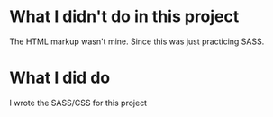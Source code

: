# What I didn't do in this project

The HTML markup wasn't mine. Since this was just practicing SASS. 

# What I did do
I wrote the SASS/CSS for this project 